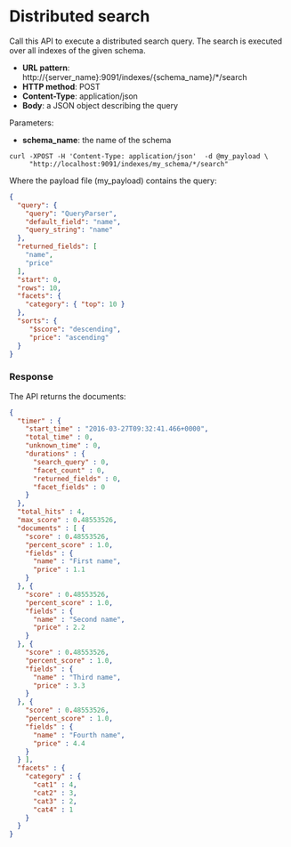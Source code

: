 # Distributed search

Call this API to execute a distributed search query.
The search is executed over all indexes of the given schema.

* **URL pattern**: http://{server_name}:9091/indexes/{schema_name}/*/search
* **HTTP method**: POST
* **Content-Type**: application/json
* **Body**: a JSON object describing the query

Parameters:

* **schema_name**: the name of the schema

```shell
curl -XPOST -H 'Content-Type: application/json'  -d @my_payload \
     "http://localhost:9091/indexes/my_schema/*/search"
```

Where the payload file (my_payload) contains the query:

```json
{
  "query": {
    "query": "QueryParser",
    "default_field": "name",
    "query_string": "name"
  },
  "returned_fields": [
    "name",
    "price"
  ],
  "start": 0,
  "rows": 10,
  "facets": {
    "category": { "top": 10 }
  },
  "sorts": {
     "$score": "descending",
     "price": "ascending"
  }
}
```

### Response

The API returns the documents:

```json
{
  "timer" : {
    "start_time" : "2016-03-27T09:32:41.466+0000",
    "total_time" : 0,
    "unknown_time" : 0,
    "durations" : {
      "search_query" : 0,
      "facet_count" : 0,
      "returned_fields" : 0,
      "facet_fields" : 0
    }
  },
  "total_hits" : 4,
  "max_score" : 0.48553526,
  "documents" : [ {
    "score" : 0.48553526,
    "percent_score" : 1.0,
    "fields" : {
      "name" : "First name",
      "price" : 1.1
    }
  }, {
    "score" : 0.48553526,
    "percent_score" : 1.0,
    "fields" : {
      "name" : "Second name",
      "price" : 2.2
    }
  }, {
    "score" : 0.48553526,
    "percent_score" : 1.0,
    "fields" : {
      "name" : "Third name",
      "price" : 3.3
    }
  }, {
    "score" : 0.48553526,
    "percent_score" : 1.0,
    "fields" : {
      "name" : "Fourth name",
      "price" : 4.4
    }
  } ],
  "facets" : {
    "category" : {
      "cat1" : 4,
      "cat2" : 3,
      "cat3" : 2,
      "cat4" : 1
    }
  }
}
```
